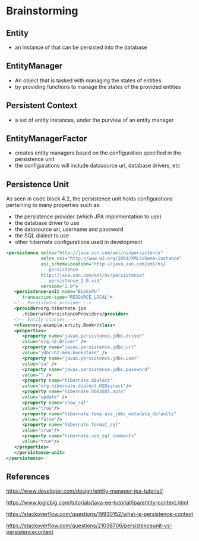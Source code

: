 # Brainstorming

## Entity

- an instance of that can be persisted into the database

## EntityManager

- An object that is tasked with managing the states of entities
- by providing functions to manage the states of the provided entities

## Persistent Context

- a set of entity instances, under the purview of an entity manager

## EntityManagerFactor

- creates entity managers based on the configuration specified in the persistence unit
- the configurations will include datasource url, database drivers, etc

## Persistence Unit

As seen in code block 4.2, the persistence unit holds configurations pertaining to many properties such as:

- the persistence provider (which JPA implementation to use)
- the database driver to use
- the datasource url, username and password
- the SQL dialect to use
- other hibernate configurations used in development

```xml
<persistence xmlns="http://java.sun.com/xml/ns/persistence"
             xmlns_xsi="http://www.w3.org/2001/XMLSchema-instance"
             xsi_schemaLocation="http://java.sun.com/xml/ns/
                persistence
             http://java.sun.com/xml/ns/persistence/
                persistence_2_0.xsd"
             version="2.0">
   <persistence-unit name="BooksPU"
      transaction-type="RESOURCE_LOCAL">
   <!-- Persistence provider -->
   <provider>org.hibernate.jpa
      .HibernatePersistenceProvider</provider>
   <!-- Entity classes -->
   <class>org.example.entity.Book</class>
   <properties>
      <property name="javax.persistence.jdbc.driver"
      value="org.h2.Driver" />
      <property name="javax.persistence.jdbc.url"
      value="jdbc:h2:mem:bookstore" />
      <property name="javax.persistence.jdbc.user"
      value="sa" />
      <property name="javax.persistence.jdbc.password"
      value="" />
      <property name="hibernate.dialect"
      value="org.hibernate.dialect.H2Dialect"/>
      <property name="hibernate.hbm2ddl.auto"
      value="update" />
      <property name="show_sql"
      value="true"/>
      <property name="hibernate.temp.use_jdbc_metadata_defaults"
      value="false"/>
      <property name="hibernate.format_sql"
      value="true"/>
      <property name="hibernate.use_sql_comments"
      value="true"/>
   </properties>
   </persistence-unit>
</persistence>
```

## References

https://www.developer.com/design/entity-manager-jpa-tutorial/

https://www.logicbig.com/tutorials/java-ee-tutorial/jpa/entity-context.html

https://stackoverflow.com/questions/19930152/what-is-persistence-context

https://stackoverflow.com/questions/21038706/persistenceunit-vs-persistencecontext
